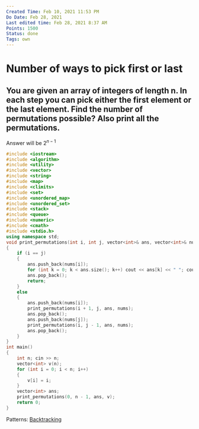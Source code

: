 ```yaml
---
Created Time: Feb 10, 2021 11:53 PM
Do Date: Feb 28, 2021
Last edited time: Feb 28, 2021 8:37 AM
Points: 1500
Status: done
Tags: own
---
```


# Number of ways to pick first or last

You are given an array of integers of length n. In each step you can pick either the first element or the last element. Find the number of permutations possible? Also print all the permutations.
---
Answer will be $2 ^ {n - 1}$
```cpp
#include <iostream>
#include <algorithm>
#include <utility>
#include <vector>
#include <string>
#include <map>
#include <climits>
#include <set>
#include <unordered_map>
#include <unordered_set>
#include <stack>
#include <queue>
#include <numeric>
#include <cmath>
#include <stdio.h>
using namespace std;
void print_permutations(int i, int j, vector<int>& ans, vector<int>& nums)
{
    if (i == j)
    {
        ans.push_back(nums[i]); 
        for (int k = 0; k < ans.size(); k++) cout << ans[k] << " "; cout << endl;
        ans.pop_back();
        return;
    }
    else
    {
        ans.push_back(nums[i]); 
        print_permutations(i + 1, j, ans, nums); 
        ans.pop_back();
        ans.push_back(nums[j]); 
        print_permutations(i, j - 1, ans, nums);
        ans.pop_back();
    }
}
int main()
{
    int n; cin >> n;
    vector<int> v(n); 
    for (int i = 0; i < n; i++)
    {
        v[i] = i; 
    }
    vector<int> ans; 
    print_permutations(0, n - 1, ans, v); 
    return 0;
}
```
Patterns: [Backtracking](Backtracking.md)